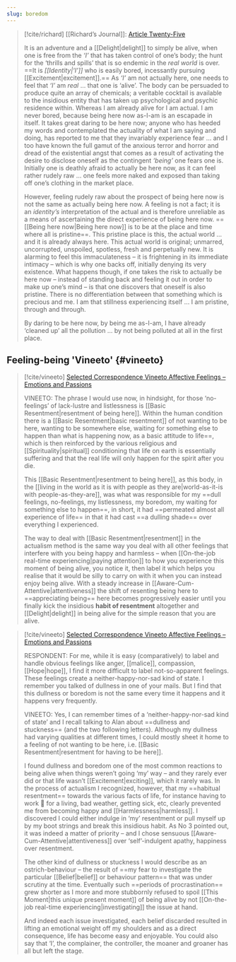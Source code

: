 ```yaml
---
slug: boredom
---
```


> [!cite/richard] [[Richard’s Journal]]: [Article Twenty-Five](https://actualfreedom.com.au/richard/selectedwriting/sw-feelings.htm)
> 
> It is an adventure and a [[Delight|delight]] to simply be alive, when one is free from the _‘I’_ that has taken control of one’s body; the hunt for the ‘thrills and spills’ that is so endemic in the _real world_ is over. ==It is _[[Identity|‘I’]]_ who is easily bored, incessantly pursuing [[Excitement|excitement]].== As _‘I’_ am not actually here, one needs to feel that _‘I’_ am _real_ ... that one is ‘alive’. The body can be persuaded to produce quite an array of chemicals; a veritable cocktail is available to the insidious entity that has taken up psychological and psychic residence within. Whereas I am already alive for I am actual. I am never bored, because being here now as-I-am is an escapade in itself. It takes great daring to be here now; anyone who has heeded my words and contemplated the actuality of what I am saying and doing, has reported to me that they invariably experience fear ... and I too have known the full gamut of the anxious terror and horror and dread of the existential angst that comes as a result of activating the desire to disclose oneself as the contingent _‘being’_ one fears one is. Initially one is deathly afraid to actually be here now, as it can feel rather rudely raw … one feels more naked and exposed than taking off one’s clothing in the market place.
> 
> However, feeling rudely raw about the prospect of being here now is not the same as actually being here now. A feeling is not a fact; it is an _identity’s_ interpretation of the actual and is therefore unreliable as a means of ascertaining the direct experience of being here now. ==[[Being here now|Being here now]] is to be at the place and time where all is pristine==. This pristine place is this, the actual world … and it is already always here. This actual world is original; unmarred, uncorrupted, unspoiled, spotless, fresh and perpetually new. It is alarming to feel this immaculateness – it is frightening in its immediate intimacy – which is why one backs off, initially denying its very existence. What happens though, if one takes the risk to actually be here now – instead of standing back and feeling it out in order to make up one’s mind – is that one discovers that oneself is also pristine. There is no differentiation between that something which is precious and me. I am that stillness experiencing itself ... I am pristine, through and through.
> 
> By daring to be here now, by being me as-I-am, I have already ‘cleaned up’ all the pollution ... by not being polluted at all in the first place.

## Feeling-being 'Vineeto' {#vineeto}

> [!cite/vineeto] [Selected Correspondence Vineeto  Affective Feelings – Emotions and Passions](https://actualfreedom.com.au/actualism/vineeto/selected-correspondence/corr-feelings4.htm)
> 
> VINEETO: The phrase I would use now, in hindsight, for those ‘no-feelings’ of lack-lustre and listlessness is [[Basic Resentment|resentment of being here]]. Within the human condition there is a [[Basic Resentment|basic resentment]] of not wanting to be here, wanting to be somewhere else, waiting for something else to happen than what is happening now, as a basic attitude to life==, which is then reinforced by the various religious and [[Spirituality|spiritual]] conditioning that life on earth is essentially suffering and that the real life will only happen for the spirit after you die.
> 
> This [[Basic Resentment|resentment to being here]], as this body, in the [[living in the world as it is with people as they are|world-as-it-is with people-as-they-are]], was what was responsible for my ==dull feelings, no-feelings, my listlessness, my boredom, my waiting for something else to happen==, in short, it had ==permeated almost all experience of life== in that it had cast ==a dulling shade== over everything I experienced.
> 
> The way to deal with [[Basic Resentment|resentment]] in the actualism method is the same way you deal with all other feelings that interfere with you being happy and harmless – when [[On-the-job real-time experiencing|paying attention]] to how you experience this moment of being alive, you notice it, then label it which helps you realise that it would be silly to carry on with it when you can instead enjoy being alive. With a steady increase in [[Aware-Cum-Attentive|attentiveness]] the shift of resenting being here to ==appreciating being== here becomes progressively easier until you finally kick the insidious **habit of resentment** altogether and [[Delight|delight]] in being alive for the simple reason that you are alive.



> [!cite/vineeto] [Selected Correspondence Vineeto  Affective Feelings – Emotions and Passions](https://actualfreedom.com.au/actualism/vineeto/selected-correspondence/corr-feelings3.htm)
> 
> RESPONDENT: For me, while it is easy (comparatively) to label and handle obvious feelings like anger, [[malice]], compassion, [[Hope|hope]], I find it more difficult to label not-so-apparent feelings. These feelings create a neither-happy-nor-sad kind of state. I remember you talked of dullness in one of your mails. But I find that this dullness or boredom is not the same every time it happens and it happens very frequently.
> 
> VINEETO: Yes, I can remember times of a ‘neither-happy-nor-sad kind of state’ and I recall talking to Alan about ==dullness and stuckness==  (and the two following letters). Although my dullness had varying qualities at different times, I could mostly sheet it home to a feeling of not wanting to be here, i.e. [[Basic Resentment|resentment for having to be here]].
> 
> I found dullness and boredom one of the most common reactions to being alive when things weren’t going ‘my’ way – and they rarely ever did or that life wasn’t [[Excitement|exciting]], which it rarely was. In the process of actualism I recognized, however, that my ==habitual resentment== towards the various facts of life, for instance having to work 🏢 for a living, bad weather, getting sick, etc, clearly prevented me from becoming happy and [[Harmlessness|harmless]]. I discovered I could either indulge in ‘my’ resentment or pull myself up by my boot strings and break this insidious habit. As No 3 pointed out, it was indeed a matter of priority – and I chose sensuous [[Aware-Cum-Attentive|attentiveness]] over ‘self’-indulgent apathy, happiness over resentment.
> 
> The other kind of dullness or stuckness I would describe as an ostrich-behaviour – the result of ==my fear to investigate the particular [[Belief|belief]] or behaviour pattern== that was under scrutiny at the time. Eventually such ==periods of procrastination== grew shorter as I more and more stubbornly refused to spoil [[This Moment|this unique present moment]] of being alive by not [[On-the-job real-time experiencing|investigating]] the issue at hand.
> 
> And indeed each issue investigated, each belief discarded resulted in lifting an emotional weight off my shoulders and as a direct consequence, life has become easy and enjoyable. You could also say that ‘I’, the complainer, the controller, the moaner and groaner has all but left the stage.
